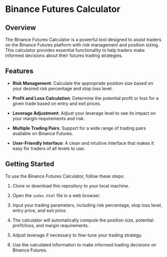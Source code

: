 # Binance Futures Calculator

## Overview

The Binance Futures Calculator is a powerful tool designed to assist traders on the Binance Futures platform with risk management and position sizing. This calculator provides essential functionality to help traders make informed decisions about their futures trading strategies.

## Features

- **Risk Management**: Calculate the appropriate position size based on your desired risk percentage and stop loss level.

- **Profit and Loss Calculation**: Determine the potential profit or loss for a given trade based on entry and exit prices.

- **Leverage Adjustment**: Adjust your leverage level to see its impact on your margin requirements and risk.

- **Multiple Trading Pairs**: Support for a wide range of trading pairs available on Binance Futures.

- **User-Friendly Interface**: A clean and intuitive interface that makes it easy for traders of all levels to use.

## Getting Started

To use the Binance Futures Calculator, follow these steps:

1. Clone or download this repository to your local machine.

2. Open the `index.html` file in a web browser.

3. Input your trading parameters, including risk percentage, stop loss level, entry price, and exit price.

4. The calculator will automatically compute the position size, potential profit/loss, and margin requirements.

5. Adjust leverage if necessary to fine-tune your trading strategy.

6. Use the calculated information to make informed trading decisions on Binance Futures.

